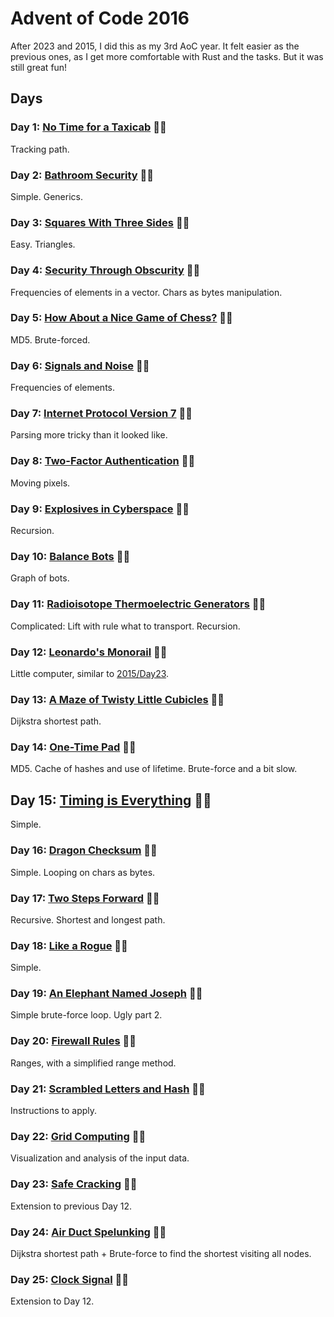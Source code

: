 # Advent of Code 2016

After 2023 and 2015, I did this as my 3rd AoC year. It felt easier as the previous ones, as I get more comfortable with Rust and the tasks. But it was still great fun!

## Days

### Day 1: [No Time for a Taxicab](day01/README.md) 🌟🌟

Tracking path.

### Day 2: [Bathroom Security](day02/README.md) 🌟🌟

Simple. Generics.

### Day 3: [Squares With Three Sides](day03/README.md) 🌟🌟

Easy. Triangles.

### Day 4: [Security Through Obscurity](day04/README.md) 🌟🌟

Frequencies of elements in a vector. Chars as bytes manipulation.

### Day 5: [How About a Nice Game of Chess?](day05/README.md) 🌟🌟

MD5. Brute-forced.

### Day 6: [Signals and Noise](day06/README.md) 🌟🌟

Frequencies of elements.

### Day 7: [Internet Protocol Version 7](day07/README.md) 🌟🌟

Parsing more tricky than it looked like.

### Day 8: [Two-Factor Authentication](day08/README.md) 🌟🌟

Moving pixels.

### Day 9: [Explosives in Cyberspace](day09/README.md) 🌟🌟

Recursion.

### Day 10: [Balance Bots](day10/README.md) 🌟🌟

Graph of bots.

### Day 11: [Radioisotope Thermoelectric Generators](day11/README.md) 🌟🌟

Complicated: Lift with rule what to transport. Recursion.

### Day 12: [Leonardo's Monorail](day12/README.md) 🌟🌟

Little computer, similar to [2015/Day23](../2015/day23/README.md).

### Day 13: [A Maze of Twisty Little Cubicles](day13/README.md) 🌟🌟

Dijkstra shortest path.

### Day 14: [One-Time Pad](day14/README.md) 🌟🌟

MD5. Cache of hashes and use of lifetime. Brute-force and a bit slow.

## Day 15: [Timing is Everything](day15/README.md) 🌟🌟

Simple.

### Day 16: [Dragon Checksum](day16/README.md) 🌟🌟

Simple. Looping on chars as bytes.

### Day 17: [Two Steps Forward](day17/README.md) 🌟🌟

Recursive. Shortest and longest path.

### Day 18: [Like a Rogue](day18/README.md) 🌟🌟

Simple.

### Day 19: [An Elephant Named Joseph](day19/README.md) 🌟🌟

Simple brute-force loop. Ugly part 2.

### Day 20: [Firewall Rules](day20/README.md) 🌟🌟

Ranges, with a simplified range method.

### Day 21: [Scrambled Letters and Hash](day21/README.md) 🌟🌟

Instructions to apply.

### Day 22: [Grid Computing](day22/README.md) 🌟🌟

Visualization and analysis of the input data.

### Day 23: [Safe Cracking](day23/README.md) 🌟🌟

Extension to previous Day 12.

### Day 24: [Air Duct Spelunking](day24/README.md) 🌟🌟

Dijkstra shortest path + Brute-force to find the shortest visiting all nodes.

### Day 25: [Clock Signal](day25/README.md) 🌟🌟

Extension to Day 12.
